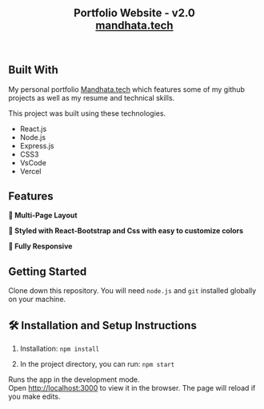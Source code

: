 <h2 align="center">
  Portfolio Website - v2.0<br/>
  <a href="https://mandhata-portfolio.vercel.app/" target="_blank">mandhata.tech</a>
</h2>


<br/>


## Built With

My personal portfolio <a href="https://mandhata-portfolio.vercel.app/" target="_blank">Mandhata.tech</a> which features some of my github projects as well as my resume and technical skills.<br/>

This project was built using these technologies.

- React.js
- Node.js
- Express.js
- CSS3
- VsCode
- Vercel

## Features

**📖 Multi-Page Layout**

**🎨 Styled with React-Bootstrap and Css with easy to customize colors**

**📱 Fully Responsive**

## Getting Started

Clone down this repository. You will need `node.js` and `git` installed globally on your machine.

## 🛠 Installation and Setup Instructions

1. Installation: `npm install`

2. In the project directory, you can run: `npm start`

Runs the app in the development mode.\
Open [http://localhost:3000](http://localhost:3000) to view it in the browser.
The page will reload if you make edits.


